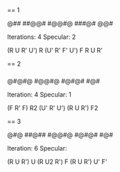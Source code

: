 

== 1

 @##
##@@#
#@@#@
###@#
 @@#

Iterations: 4
Specular: 2

(R U R' U') R (U' R' F' U') F R U R'

== 2

 ###
@#@#@
#@@#@
#@#@#
 #@#

Iteration: 4
Specular: 1

(F R' F) R2 (U' R' U') (R U R') F2


== 3

 @#@
##@##
#@@#@
#@#@#
 #@#

Iteration: 6
Specular:

(R U R') U (R U2 R') F (R U R') U' F'
